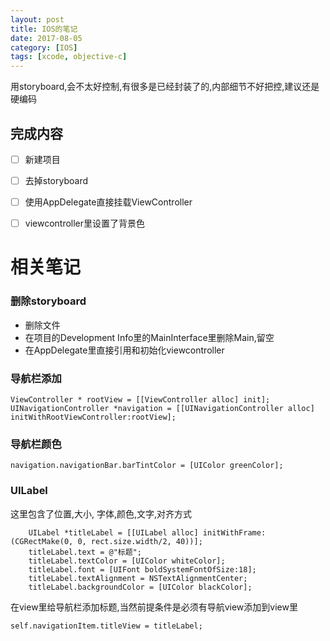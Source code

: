 ```yaml
---
layout: post
title: IOS的笔记
date: 2017-08-05
category: [IOS]
tags: [xcode, objective-c]
---
```




用storyboard,会不太好控制,有很多是已经封装了的,内部细节不好把控,建议还是硬编码

## 完成内容

* [ ] 新建项目
* [ ] 去掉storyboard
* [ ] 使用AppDelegate直接挂载ViewController
* [ ] viewcontroller里设置了背景色


# 相关笔记

### 删除storyboard

* 删除文件
* 在项目的Development Info里的MainInterface里删除Main,留空
* 在AppDelegate里直接引用和初始化viewcontroller

### 导航栏添加

```
ViewController * rootView = [[ViewController alloc] init];
UINavigationController *navigation = [[UINavigationController alloc] initWithRootViewController:rootView];
```


### 导航栏颜色

```
navigation.navigationBar.barTintColor = [UIColor greenColor];
```


### UILabel

这里包含了位置,大小, 字体,颜色,文字,对齐方式
```
    UILabel *titleLabel = [[UILabel alloc] initWithFrame:(CGRectMake(0, 0, rect.size.width/2, 40))];
    titleLabel.text = @"标题";
    titleLabel.textColor = [UIColor whiteColor];
    titleLabel.font = [UIFont boldSystemFontOfSize:18];
    titleLabel.textAlignment = NSTextAlignmentCenter;
    titleLabel.backgroundColor = [UIColor blackColor];
```

在view里给导航栏添加标题,当然前提条件是必须有导航view添加到view里

```
self.navigationItem.titleView = titleLabel;
```

